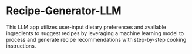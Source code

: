 # Recipe-Generator-LLM
This LLM app utilizes user-input dietary preferences and available ingredients to suggest recipes by leveraging a machine learning model to process and generate recipe recommendations with step-by-step cooking instructions.
